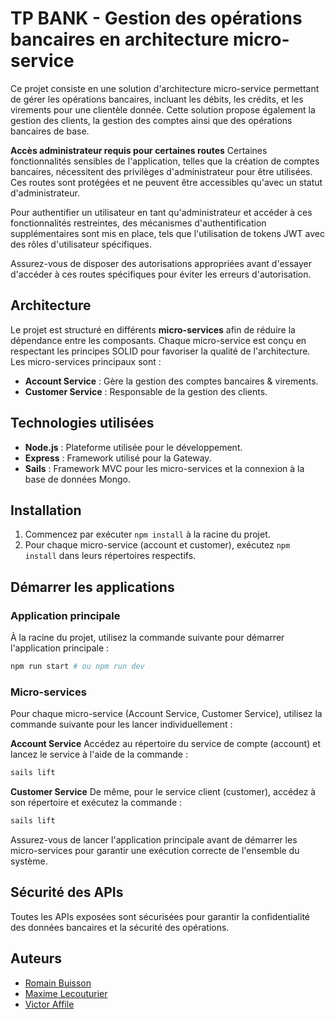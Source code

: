 # TP BANK - Gestion des opérations bancaires en architecture micro-service

Ce projet consiste en une solution d'architecture micro-service permettant de gérer les opérations bancaires, incluant les débits, les crédits, et les virements pour une clientèle donnée. Cette solution propose également la gestion des clients, la gestion des comptes ainsi que des opérations bancaires de base.

**Accès administrateur requis pour certaines routes**
Certaines fonctionnalités sensibles de l'application, telles que la création de comptes bancaires, nécessitent des privilèges d'administrateur pour être utilisées. Ces routes sont protégées et ne peuvent être accessibles qu'avec un statut d'administrateur.

Pour authentifier un utilisateur en tant qu'administrateur et accéder à ces fonctionnalités restreintes, des mécanismes d'authentification supplémentaires sont mis en place, tels que l'utilisation de tokens JWT avec des rôles d'utilisateur spécifiques.

Assurez-vous de disposer des autorisations appropriées avant d'essayer d'accéder à ces routes spécifiques pour éviter les erreurs d'autorisation.

## Architecture

Le projet est structuré en différents **micro-services** afin de réduire la dépendance entre les composants. Chaque micro-service est conçu en respectant les principes SOLID pour favoriser la qualité de l'architecture. Les micro-services principaux sont :

- **Account Service** : Gère la gestion des comptes bancaires & virements.
- **Customer Service** : Responsable de la gestion des clients.

## Technologies utilisées

- **Node.js** : Plateforme utilisée pour le développement.
- **Express** : Framework utilisé pour la Gateway.
- **Sails** : Framework MVC pour les micro-services et la connexion à la base de données Mongo.

## Installation

1. Commencez par exécuter `npm install` à la racine du projet.
2. Pour chaque micro-service (account et customer), exécutez `npm install` dans leurs répertoires respectifs.

## Démarrer les applications

### Application principale

À la racine du projet, utilisez la commande suivante pour démarrer l'application principale :

```bash
npm run start # ou npm run dev
```

### Micro-services
Pour chaque micro-service (Account Service, Customer Service), utilisez la commande suivante pour les lancer individuellement :

**Account Service**
Accédez au répertoire du service de compte (account) et lancez le service à l'aide de la commande :

```bash
sails lift
```

**Customer Service**
De même, pour le service client (customer), accédez à son répertoire et exécutez la commande :

```bash
sails lift
```

Assurez-vous de lancer l'application principale avant de démarrer les micro-services pour garantir une exécution correcte de l'ensemble du système.

## Sécurité des APIs

Toutes les APIs exposées sont sécurisées pour garantir la confidentialité des données bancaires et la sécurité des opérations.

## Auteurs
- [Romain Buisson](https://buisson.us/)
- [Maxime Lecouturier](https://portofolio.maximelecouturier.fr)
- [Victor Affile](https://github.com/VicAffile)